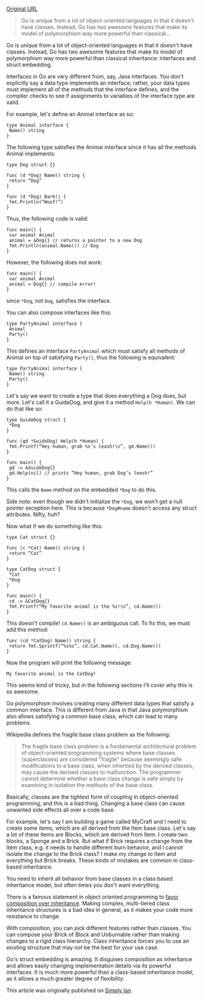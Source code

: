 
[Original URL](https://medium.com/@simplyianm/why-gos-structs-are-superior-to-class-based-inheritance-b661ba897c67)

> Go is unique from a lot of object-oriented languages in that it doesn't have classes. Instead, Go has two awesome features that make its model of polymorphism way more powerful than classical...

Go is unique from a lot of object-oriented languages in that it doesn't have classes. Instead, Go has two awesome features that make its model of polymorphism way more powerful than classical inheritance: interfaces and struct embedding.

Interfaces in Go are very different from, say, Java interfaces. You don't explicitly say a data type implements an interface; rather, your data types must implement all of the methods that the interface defines, and the compiler checks to see if assignments to variables of the interface type are valid.

For example, let's define an Animal interface as so:

```
type Animal interface {
 Name() string
}
```

The following type satisfies the Animal interface since it has all the methods Animal implements:

```
type Dog struct {}

func (d *Dog) Name() string {
 return “Dog”
}

func (d *Dog) Bark() {
 fmt.Println(“Woof!”)
}
```

Thus, the following code is valid:

```
func main() {
 var animal Animal
 animal = &Dog{} // returns a pointer to a new Dog
 fmt.Println(animal.Name()) // Dog
}
```

However, the following does not work:

```
func main() {
 var animal Animal
 animal = Dog{} // compile error!
}
```

since `*Dog`, not `Dog`, satisfies the interface.

You can also compose interfaces like this:

```
type PartyAnimal interface {
 Animal
 Party()
}
```

This defines an interface `PartyAnimal` which must satisfy all methods of Animal on top of satisfying `Party()`, thus the following is equivalent:

```
type PartyAnimal interface {
 Name() string
 Party()
}
```

Let's say we want to create a type that does everything a Dog does, but more. Let's call it a GuideDog, and give it a method `Help(h *Human)`. We can do that like so:

```
type GuideDog struct {
 *Dog
}

func (gd *GuideDog) Help(h *Human) {
 fmt.Printf(“Hey human, grab %s’s leash!\n”, gd.Name())
}

func main() {
 gd := &GuideDog{}
 gd.Help(nil) // prints “Hey human, grab Dog’s leash!”
}
```

This calls the `Name` method on the embedded `*Dog` to do this.

Side note: even though we didn't initialize the `*Dog`, we won't get a null pointer exception here. This is because `*Dog#name` doesn't access any struct attributes. Nifty, huh?

Now what if we do something like this:

```
type Cat struct {}

func (c *Cat) Name() string {
 return “Cat”
}

type CatDog struct {
 *Cat
 *Dog
}

func main() {
 cd := &CatDog{}
 fmt.Printf(“My favorite animal is the %s!\n”, cd.Name())
}
```

This doesn't compile! `cd.Name()` is an ambiguous call. To fix this, we must add this method:

```
func (cd *CatDog) Name() string {
 return fmt.Sprintf(“%s%s”, cd.Cat.Name(), cd.Dog.Name())
}
```

Now the program will print the following message:

```
My favorite animal is the CatDog!
```

This seems kind of tricky, but in the following sections I'll cover why this is so awesome.

Go polymorphism involves creating many different data types that satisfy a common interface. This is different from Java in that Java polymorphism also allows satisfying a common base class, which can lead to many problems.

Wikipedia defines the fragile base class problem as the following:

> The fragile base class problem is a fundamental architectural problem of object-oriented programming systems where base classes (superclasses) are considered "fragile" because seemingly safe modifications to a base class, when inherited by the derived classes, may cause the derived classes to malfunction. The programmer cannot determine whether a base class change is safe simply by examining in isolation the methods of the base class.

Basically, classes are the tightest form of coupling in object-oriented programming, and this is a bad thing. Changing a base class can cause unwanted side effects all over a code base.

For example, let's say I am building a game called MyCraft and I need to create some items, which are all derived from the Item base class. Let's say a lot of these items are Blocks, which are derived from Item. I create two blocks, a Sponge and a Brick. But what if Brick requires a change from the Item class, e.g. it needs to handle different burn behavior, and I cannot isolate the change to the Brick class? I make my change to Item and everything but Brick breaks. These kinds of mistakes are common in class-based inheritance.

You need to inherit all behavior from base classes in a class based inheritance model, but often times you don't want everything.

There is a famous statement in object oriented programming to [favor composition over inheritance](https://en.wikipedia.org/wiki/Composition_over_inheritance). Making complex, multi-tiered class inheritance structures is a bad idea in general, as it makes your code more resistance to change.

With composition, you can pick different features rather than classes. You can compose your Brick of Block and Unburnable rather than making changes to a rigid class hierarchy. Class inheritance forces you to use an existing structure that may not be the best for your use case.

Go's struct embedding is amazing. It disguises composition as inheritance and allows easily changing implementation details via its powerful interfaces. It is much more powerful than a class-based inheritance model, as it allows a much greater degree of flexibility.

This article was originally published on [Simply Ian](https://simplyian.com/2016/06/28/Why-Go-s-structs-are-superior-to-class-based-inheritance/).
